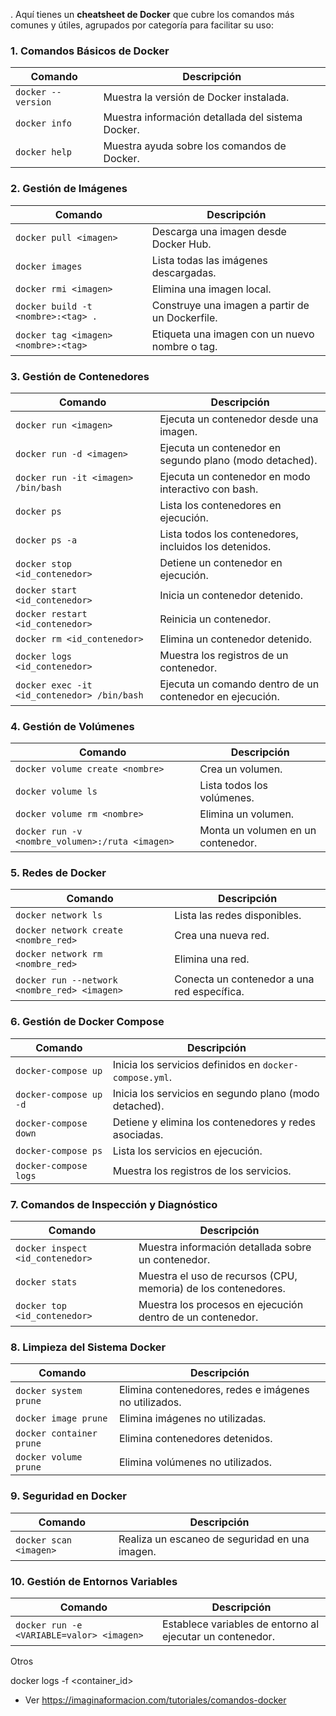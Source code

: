 .
Aquí tienes un **cheatsheet de Docker** que cubre los comandos más comunes y útiles, agrupados por categoría para facilitar su uso:

### **1. Comandos Básicos de Docker**

| Comando                        | Descripción                                        |
|-------------------------------|----------------------------------------------------|
| `docker --version`            | Muestra la versión de Docker instalada.            |
| `docker info`                 | Muestra información detallada del sistema Docker.  |
| `docker help`                 | Muestra ayuda sobre los comandos de Docker.        |

### **2. Gestión de Imágenes**

| Comando                                          | Descripción                                               |
|--------------------------------------------------|-----------------------------------------------------------|
| `docker pull <imagen>`                           | Descarga una imagen desde Docker Hub.                     |
| `docker images`                                  | Lista todas las imágenes descargadas.                     |
| `docker rmi <imagen>`                            | Elimina una imagen local.                                 |
| `docker build -t <nombre>:<tag> .`               | Construye una imagen a partir de un Dockerfile.           |
| `docker tag <imagen> <nombre>:<tag>`             | Etiqueta una imagen con un nuevo nombre o tag.            |

### **3. Gestión de Contenedores**

| Comando                                          | Descripción                                               |
|--------------------------------------------------|-----------------------------------------------------------|
| `docker run <imagen>`                            | Ejecuta un contenedor desde una imagen.                   |
| `docker run -d <imagen>`                         | Ejecuta un contenedor en segundo plano (modo detached).   |
| `docker run -it <imagen> /bin/bash`              | Ejecuta un contenedor en modo interactivo con bash.       |
| `docker ps`                                      | Lista los contenedores en ejecución.                      |
| `docker ps -a`                                   | Lista todos los contenedores, incluidos los detenidos.    |
| `docker stop <id_contenedor>`                    | Detiene un contenedor en ejecución.                       |
| `docker start <id_contenedor>`                   | Inicia un contenedor detenido.                            |
| `docker restart <id_contenedor>`                 | Reinicia un contenedor.                                   |
| `docker rm <id_contenedor>`                      | Elimina un contenedor detenido.                           |
| `docker logs <id_contenedor>`                    | Muestra los registros de un contenedor.                   |
| `docker exec -it <id_contenedor> /bin/bash`      | Ejecuta un comando dentro de un contenedor en ejecución.  |

### **4. Gestión de Volúmenes**

| Comando                                          | Descripción                                               |
|--------------------------------------------------|-----------------------------------------------------------|
| `docker volume create <nombre>`                  | Crea un volumen.                                          |
| `docker volume ls`                               | Lista todos los volúmenes.                                |
| `docker volume rm <nombre>`                      | Elimina un volumen.                                       |
| `docker run -v <nombre_volumen>:/ruta <imagen>`  | Monta un volumen en un contenedor.                        |

### **5. Redes de Docker**

| Comando                                          | Descripción                                               |
|--------------------------------------------------|-----------------------------------------------------------|
| `docker network ls`                              | Lista las redes disponibles.                              |
| `docker network create <nombre_red>`             | Crea una nueva red.                                       |
| `docker network rm <nombre_red>`                 | Elimina una red.                                          |
| `docker run --network <nombre_red> <imagen>`     | Conecta un contenedor a una red específica.               |

### **6. Gestión de Docker Compose**

| Comando                                          | Descripción                                               |
|--------------------------------------------------|-----------------------------------------------------------|
| `docker-compose up`                              | Inicia los servicios definidos en `docker-compose.yml`.   |
| `docker-compose up -d`                           | Inicia los servicios en segundo plano (modo detached).    |
| `docker-compose down`                            | Detiene y elimina los contenedores y redes asociadas.     |
| `docker-compose ps`                              | Lista los servicios en ejecución.                         |
| `docker-compose logs`                            | Muestra los registros de los servicios.                   |

### **7. Comandos de Inspección y Diagnóstico**

| Comando                                          | Descripción                                               |
|--------------------------------------------------|-----------------------------------------------------------|
| `docker inspect <id_contenedor>`                 | Muestra información detallada sobre un contenedor.        |
| `docker stats`                                   | Muestra el uso de recursos (CPU, memoria) de los contenedores. |
| `docker top <id_contenedor>`                     | Muestra los procesos en ejecución dentro de un contenedor. |

### **8. Limpieza del Sistema Docker**

| Comando                                          | Descripción                                               |
|--------------------------------------------------|-----------------------------------------------------------|
| `docker system prune`                            | Elimina contenedores, redes e imágenes no utilizados.     |
| `docker image prune`                             | Elimina imágenes no utilizadas.                           |
| `docker container prune`                         | Elimina contenedores detenidos.                           |
| `docker volume prune`                            | Elimina volúmenes no utilizados.                          |

### **9. Seguridad en Docker**

| Comando                                          | Descripción                                               |
|--------------------------------------------------|-----------------------------------------------------------|
| `docker scan <imagen>`                           | Realiza un escaneo de seguridad en una imagen.            |

### **10. Gestión de Entornos Variables**

| Comando                                          | Descripción                                               |
|--------------------------------------------------|-----------------------------------------------------------|
| `docker run -e <VARIABLE=valor> <imagen>`        | Establece variables de entorno al ejecutar un contenedor. |

Otros

docker logs -f <container_id>

- Ver https://imaginaformacion.com/tutoriales/comandos-docker
